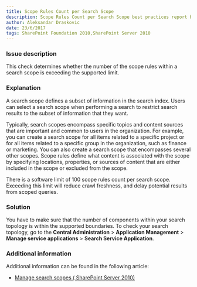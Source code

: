 ```yaml
---
title: Scope Rules Count per Search Scope
description: Scope Rules Count per Search Scope best practices report by SPDocKit determines whether the number of the scope rules within a search scope is exceeding the supported limit.
author: Aleksandar Draskovic
date: 23/6/2017
tags: SharePoint Foundation 2010,SharePoint Server 2010
---
```

### Issue description
This check determines whether the number of the scope rules within a search scope is exceeding the supported limit.
### Explanation
A search scope defines a subset of information in the search index. Users can select a search scope when performing a search to restrict search results to the subset of information that they want. 

Typically, search scopes encompass specific topics and content sources that are important and common to users in the organization. For example, you can create a search scope for all items related to a specific project or for all items related to a specific group in the organization, such as finance or marketing. You can also create a search scope that encompasses several other scopes. Scope rules define what content is associated with the scope by specifying locations, properties, or sources of content that are either included in the scope or excluded from the scope.

There is a software limit of 100 scope rules count per search scope. Exceeding this limit will reduce crawl freshness, and delay potential results from scoped queries.

### Solution
You have to make sure that the number of components within your search topology is within the supported boundaries. To check your search topology, go to the **Central Administration** > **Application Management** > **Manage service applications** > **Search Service Application**.
### Additional information 
Additional information can be found in the following article:
* <a href="https://technet.microsoft.com/en-us/library/ee792872(v=office.14).aspx">Manage search scopes ( SharePoint Server 2010)</a>

